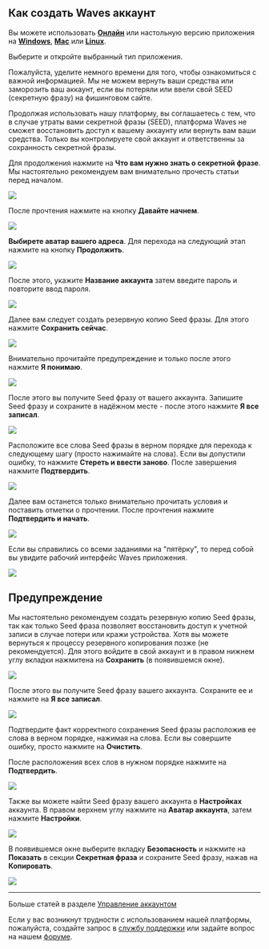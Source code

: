 ## Как создать Waves аккаунт

Вы можете использовать [**Онлайн**](https://dex.wavesplatform.com) или настольную версию приложения на [**Windows**](https://wavesplatform.com/files/WavesClient-win.zip), [**Mac**](https://wavesplatform.com/files/WavesClient-mac.dmg) или [**Linux**](https://wavesplatform.com/files/WavesClient-linux.deb).

Выберите и откройте выбранный тип приложения.

Пожалуйста, уделите немного времени для того, чтобы ознакомиться с важной информацией. Мы не можем вернуть ваши средства или заморозить ваш аккаунт, если вы потеряли или ввели свой SEED (секретную фразу) на фишинговом сайте.

Продолжая использовать нашу платформу, вы соглашаетесь с тем, что в случае утраты вами секретной фразы (SEED), платформа Waves не сможет восстановить доступ к вашему аккаунту или вернуть вам ваши средства. Только вы контролируете свой аккаунт и ответственны за сохранность секретной фразы.

Для продолжения нажмите на **Что вам нужно знать о секретной фразе**. Мы настоятельно рекомендуем вам внимательно прочесть статьи перед началом.

![](/_assets/account_creation_001.png)

После прочтения нажмите на кнопку **Давайте начнем**.

![](/_assets/account_creation_01.png)

**Выбирете аватар вашего адреса**.
Для перехода на следующий этап нажмите на кнопку **Продолжить**.

![](/_assets/account_creation_02.png)

После этого, укажите **Название аккаунта** затем введите пароль и повторите ввод пароля.

![](/_assets/account_creation_03.png)

Далее вам следует создать резервную копию Seed фразы.
Для этого нажмите **Сохранить сейчас**.

![](/_assets/account_creation_04.png)

Внимательно прочитайте предупреждение и только после этого нажмите **Я понимаю**.

![](/_assets/account_creation_05.png)

После этого вы получите Seed фразу от вашего аккаунта.
Запишите Seed фразу и сохраните в надёжном месте - после этого нажмите **Я все записал**.

![](/_assets/account_creation_06.png)

Расположите все слова Seed фразы в верном порядке для перехода к следующему шагу (просто нажимайте на слова).
Если вы допустили ошибку, то нажмите **Стереть и ввести заново**.
После завершения нажмите **Подтвердить**.

![](/_assets/account_creation_07.png)

Далее вам останется только внимательно прочитать условия и поставить отметки о прочтении.
После прочтения нажмите **Подтвердить и начать**.

![](/_assets/account_creation_08.png)

Если вы справились со всеми заданиями на "пятёрку", то перед собой вы увидите рабочий интерфейс Waves приложения.

![](/_assets/account_creation_09.png)

## Предупреждение

Мы настоятельно рекомендуем создать резервную копию Seed фразы, так как только Seed фраза позволяет восстановить доступ к учетной записи в случае потери или кражи устройства. Хотя вы можете вернуться к процессу резервного копирования позже (не рекомендуется).
Для этого войдите в свой аккаунт и в правом нижнем углу вкладки нажмитена на **Сохранить** (в появившемся окне).

![](/_assets/backup_01.png)

После этого вы получите Seed фразу вашего аккаунта. Сохраните ее и нажмите на **Я все записал**.

![](/_assets/account_creation_05.png)

Подтвердите факт корректного сохранения Seed фразы расположив ее слова в верном порядке, нажимая на слова.
Если вы совершите ошибку, просто нажмите на **Очистить**.

После расположения всех слов в нужном порядке нажмите на **Подтвердить**.

![](/_assets/account_creation_06.png)

Также вы можете найти Seed фразу вашего аккаунта в **Настройках** аккаунта. В правом верхнем углу нажмите на **Аватар аккаунта**, затем нажмите **Настройки**.

![](/_assets/advanced_features_001.png)

В появившемся окне выберите вкладку **Безопасность** и нажмите на **Показать** в секции **Секретная фраза** и сохраните Seed фразу, нажав на **Копировать**.

![](/_assets/backup_02.png)

___

Больше статей в разделе [Управление аккаунтом](/waves-client/account-management.md)

Если у вас возникнут трудности с использованием нашей платформы, пожалуйста, создайте запрос в [службу поддержки](https://support.wavesplatform.com/) или задайте вопрос на нашем [форуме](https://forum.wavesplatform.com/).
